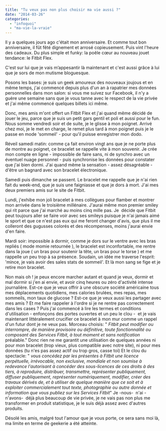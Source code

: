 ```yaml
---
title: "Tu veux pas non plus choisir ma vie aussi ?"
date: "2014-03-26"
categories: 
  - "infoquoi"
  - "ma-vie-la-vraie"
---
```


Il y a quelques jours ago c'était mon anniversaire. Et comme tout bon anniversaire, il fût fêté dignement et arrosé copieusement. Puis vint l'heure des cadeaux. Du plus simple et funky: la poêle cœur au nouveau jouet tendance: le Fitbit Flex.

C'est sur lui que je vais m’appesantir là maintenant et c'est aussi grâce à lui que je sors de mon mutisme bloguesque.

Posons les bases: je suis un geek amoureux des nouveaux joujous et en même temps, j'ai commencé depuis plus d'un an à rapatrier mes données personnelles dans mon salon: si vous me suivez sur Facebook, il n'y a guère une semaine sans que je vous tanne avec le respect de la vie privée et j'ai même commencé quelques billets ici même.

Donc, mes amis m'ont offert un Fitbit Flex et j'ai quand même décidé de jouer le jeu, parce que je suis un petit gars gentil et poli et aussi pour le fun. Nous somme vendredi soir et de suite, je le glisse à mon poignet. Arrivé chez moi, je le met en charge, le remet plus tard à mon poignet puis je le passe en mode 'sommeil' - pour qu'il puisse enregistrer mon dodo.

Réveil samedi matin: comme ça fait environ vingt ans que je ne porte plus de montre au poignet, ce bracelet se rappelle vite à mon souvenir. Je crée mon compte en ligne - impossible de faire sans, ni de synchro avec un éventuel nuage personnel - puis synchronise les données pour constater que j'ai bien dormi. J'ai quand même la sensation - assez désagréable - d'être un bagnard avec son bracelet électronique.

Samedi puis dimanche se passent. Le bracelet me rappelle que je n'ai rien fait du week-end, que je suis une faigniasse et que je dors à mort. J'ai mes deux premiers amis sur le site de Fitbit.

Lundi, j'exhibe mon joli bracelet à mes collègues pour flamber et montrer mon arrivée dans le troisième millénaire. J'aurai même mon premier smiley qui rit parce que j'ai marché au moins cinq mille pas. Je  décide que Fitbit peut toujours aller se faire voir avec ses smileys puisque je n'ai jamais aimé le sport et que ce n'est pas eux qui me feront changer d'avis, que plus il me colleront des gugusses colorés et des récompenses, moins j'aurai envie d'en faire.

Mardi soir: impossible à dormir, comme je dors sur le ventre avec les bras repliés ( mode momie retournée ), le bracelet est inconfortable, me rentre dans la joue ( un bras pour soutenir la tête, un bras pour le torse ) et me rappelle un peu trop à sa présence. Soudain, un idée me traverse l'esprit: 'mince, je vais avoir des sales stats de sommeil'. Et là mon sang se fige et je retire mon bracelet.

Non mais oh ! je peux encore marcher autant et quand je veux, dormir et mal dormir si j'en ai envie, et avoir cinq heures ou zéro d'activité intense journalière. Est-ce que je veux offrir à une obscure société américaine tous mes déplacements quotidiens, mes calories brulées, mes repas, mes sommeils, mon taux de glucose ? Est-ce que je veux aussi les partager avec mes amis ? Et me faire rappeler à l'ordre si je ne rentre pas correctement dans les cases ? Puis j'ai commencé à lire les termes et conditions d'utilisation - enfonçons des portes ouvertes et un peu le clou -  et je vais maintenant littéralement crucifier ce bracelet à mon mur comme un rappel d'un futur dont je ne veux pas. Morceau choisis: " _Fitbit peut modifier ou interrompre, de manière provisoire ou définitive, toute fonctionnalité ou composant des Services Fitbit, à tout moment et sans notification_ préalable." Donc rien ne me garantit une utilisation de quelques années ni pour mon bracelet (trop vieux, plus compatible avec notre site), ni pour mes données (tu n'es pas assez actif ou trop gros, casse toi) Et le clou du spectacle: " _vous concédez par les présentes à Fitbit une licence perpétuelle, irrévocable, non exclusive, mondiale et non soumise à redevance l'autorisant à concéder des sous-licences de ces droits à des tiers, à reproduire, distribuer, transmettre, représenter publiquement, diffuser publiquement, représenter numériquement, modifier, créer des travaux dérivés de, et à utiliser de quelque manière que ce soit et à exploiter commercialement tout texte, photographie ou autre donnée et information que vous publiez sur les Services Fitbit_" Je -nous-  n'ai -n'avons-  déjà plus beaucoup de vie privée, je ne vais pas non plus me transformer en produit statistique, je le suis déjà assez avec d'autres produits.

Désolé les amis, malgré tout l'amour que je vous porte, ce sera sans moi là, ma limite en terme de geekerie a été atteinte.
